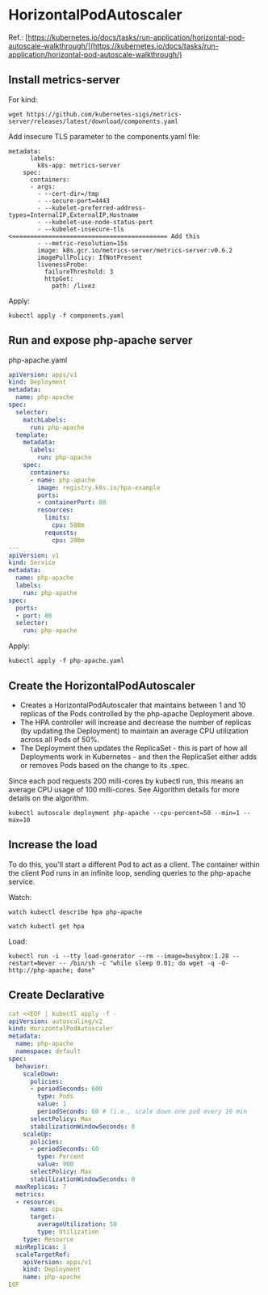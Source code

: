 # HorizontalPodAutoscaler
Ref.: [https://kubernetes.io/docs/tasks/run-application/horizontal-pod-autoscale-walkthrough/](https://kubernetes.io/docs/tasks/run-application/horizontal-pod-autoscale-walkthrough/)

## Install metrics-server

For kind:
```
wget https://github.com/kubernetes-sigs/metrics-server/releases/latest/download/components.yaml
```

Add insecure TLS parameter to the components.yaml file:
```
metadata:
      labels:
        k8s-app: metrics-server
    spec:
      containers:
      - args:
        - --cert-dir=/tmp
        - --secure-port=4443
        - --kubelet-preferred-address-types=InternalIP,ExternalIP,Hostname
        - --kubelet-use-node-status-port
        - --kubelet-insecure-tls   <=========================================== Add this
        - --metric-resolution=15s
        image: k8s.gcr.io/metrics-server/metrics-server:v0.6.2
        imagePullPolicy: IfNotPresent
        livenessProbe:
          failureThreshold: 3
          httpGet:
            path: /livez
```

Apply:
```
kubectl apply -f components.yaml
```

## Run and expose php-apache server
php-apache.yaml
```yml
apiVersion: apps/v1
kind: Deployment
metadata:
  name: php-apache
spec:
  selector:
    matchLabels:
      run: php-apache
  template:
    metadata:
      labels:
        run: php-apache
    spec:
      containers:
      - name: php-apache
        image: registry.k8s.io/hpa-example
        ports:
        - containerPort: 80
        resources:
          limits:
            cpu: 500m
          requests:
            cpu: 200m
---
apiVersion: v1
kind: Service
metadata:
  name: php-apache
  labels:
    run: php-apache
spec:
  ports:
  - port: 80
  selector:
    run: php-apache

```

Apply:
```
kubectl apply -f php-apache.yaml
```

## Create the HorizontalPodAutoscaler 
* Creates a HorizontalPodAutoscaler that maintains between 1 and 10 replicas of the Pods controlled by the php-apache Deployment above.
* The HPA controller will increase and decrease the number of replicas (by updating the Deployment) to maintain an average CPU utilization across all Pods of 50%.
* The Deployment then updates the ReplicaSet - this is part of how all Deployments work in Kubernetes - and then the ReplicaSet either adds or removes Pods based on the change to its .spec.

Since each pod requests 200 milli-cores by kubectl run, this means an average CPU usage of 100 milli-cores. See Algorithm details for more details on the algorithm.

```
kubectl autoscale deployment php-apache --cpu-percent=50 --min=1 --max=10
```

## Increase the load
To do this, you'll start a different Pod to act as a client. The container within the client Pod runs in an infinite loop, sending queries to the php-apache service.

Watch:
```
watch kubectl describe hpa php-apache

watch kubectl get hpa
```

Load:
```
kubectl run -i --tty load-generator --rm --image=busybox:1.28 --restart=Never -- /bin/sh -c "while sleep 0.01; do wget -q -O- http://php-apache; done"
```

## Create Declarative 
```yml
cat <<EOF | kubectl apply -f -
apiVersion: autoscaling/v2
kind: HorizontalPodAutoscaler
metadata:
  name: php-apache
  namespace: default
spec:
  behavior:
    scaleDown:
      policies:
      - periodSeconds: 600
        type: Pods
        value: 1
        periodSeconds: 60 # (i.e., scale down one pod every 10 min
      selectPolicy: Max
      stabilizationWindowSeconds: 0
    scaleUp:
      policies:
      - periodSeconds: 60
        type: Percent
        value: 900
      selectPolicy: Max
      stabilizationWindowSeconds: 0
  maxReplicas: 7
  metrics:
  - resource:
      name: cpu
      target:
        averageUtilization: 50
        type: Utilization
    type: Resource
  minReplicas: 1
  scaleTargetRef:
    apiVersion: apps/v1
    kind: Deployment
    name: php-apache
EOF



```
